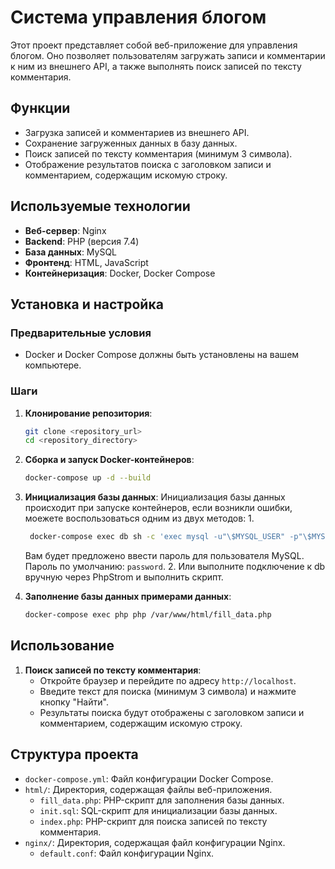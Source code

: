  # Система управления блогом

Этот проект представляет собой веб-приложение для управления блогом. Оно позволяет пользователям загружать записи и комментарии к ним из внешнего API, а также выполнять поиск записей по тексту комментария.
## Функции

- Загрузка записей и комментариев из внешнего API.
- Сохранение загруженных данных в базу данных.
- Поиск записей по тексту комментария (минимум 3 символа).
- Отображение результатов поиска с заголовком записи и комментарием, содержащим искомую строку.

## Используемые технологии

- **Веб-сервер**: Nginx
- **Backend**: PHP (версия 7.4)
- **База данных**: MySQL
- **Фронтенд**: HTML, JavaScript
- **Контейнеризация**: Docker, Docker Compose

## Установка и настройка

### Предварительные условия

- Docker и Docker Compose должны быть установлены на вашем компьютере.

### Шаги

1. **Клонирование репозитория**:
    ```sh
    git clone <repository_url>
    cd <repository_directory>
    ```

2. **Сборка и запуск Docker-контейнеров**:
    ```sh
    docker-compose up -d --build
    ```

3. **Инициализация базы данных**:
   Инициализация базы данных происходит при запуске контейнеров, если возникли ошибки, моежете воспользоваться одним из двух методов:
   1.  
   ```sh
    docker-compose exec db sh -c 'exec mysql -u"\$MYSQL_USER" -p"\$MYSQL_PASSWORD" "\$MYSQL_DATABASE" < /var/www/html/init.sql'
    ```
    Вам будет предложено ввести пароль для пользователя MySQL. Пароль по умолчанию: `password`.
    2.
    Или выполните подключение к db вручную через PhpStrom и выполнить скрипт.

4. **Заполнение базы данных примерами данных**:
    ```sh
    docker-compose exec php php /var/www/html/fill_data.php
    ```

## Использование

1. **Поиск записей по тексту комментария**:
    - Откройте браузер и перейдите по адресу `http://localhost`.
    - Введите текст для поиска (минимум 3 символа) и нажмите кнопку "Найти".
    - Результаты поиска будут отображены с заголовком записи и комментарием, содержащим искомую строку.

## Структура проекта

- `docker-compose.yml`: Файл конфигурации Docker Compose.
- `html/`: Директория, содержащая файлы веб-приложения.
  - `fill_data.php`: PHP-скрипт для заполнения базы данных.
  - `init.sql`: SQL-скрипт для инициализации базы данных.
  - `index.php`: PHP-скрипт для поиска записей по тексту комментария.
- `nginx/`: Директория, содержащая файл конфигурации Nginx.
  - `default.conf`: Файл конфигурации Nginx.